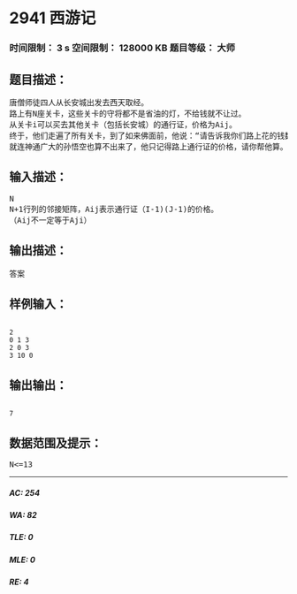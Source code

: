 # 2941 西游记   
### 时间限制： 3 s     空间限制： 128000 KB     题目等级： 大师  
## 题目描述：  

<pre>
唐僧师徒四人从长安城出发去西天取经。
路上有N座关卡，这些关卡的守将都不是省油的灯，不给钱就不让过。
从关卡i可以买去其他关卡（包括长安城）的通行证，价格为Aij。
终于，他们走遍了所有关卡，到了如来佛面前，他说：“请告诉我你们路上花的钱数，我相信你们聪明，一定走了最优方案。再加上你们到的最后一座关卡回家的最短路程，我就赐给你们经书。“
就连神通广大的孙悟空也算不出来了，他只记得路上通行证的价格，请你帮他算。
</pre>
  
  
## 输入描述：  

<pre>
N
N+1行列的邻接矩阵，Aij表示通行证（I-1)(J-1)的价格。
（Aij不一定等于Aji）
</pre>
  
  
## 输出描述：  

<pre>
答案
</pre>
  
  
## 样例输入：  

<pre><code>
2
0 1 3
2 0 3
3 10 0
</code></pre>
  
  
## 输出输出：  

<pre><code>
7
</code></pre>
  
  
## 数据范围及提示：  

<pre>
N<=13
</pre>
  
  
***  

##### AC: 254  
##### WA: 82  
##### TLE: 0  
##### MLE: 0  
##### RE: 4  

